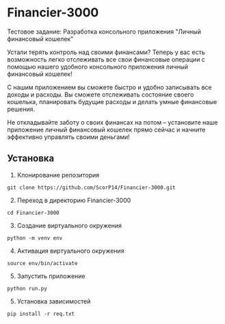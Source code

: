 # Financier-3000
Тестовое задание: Разработка консольного приложения "Личный финансовый кошелек"

Устали терять контроль над своими финансами? 
Теперь у вас есть возможность легко отслеживать все свои финансовые операции с 
помощью нашего удобного консольного приложения личный финансовый кошелек!

С нашим приложением вы сможете быстро и удобно записывать все доходы и расходы. 
Вы сможете отслеживать состояние своего кошелька, 
планировать будущие расходы и делать умные финансовые решения.

Не откладывайте заботу о своих финансах на потом – установите наше приложение личный финансовый кошелек 
прямо сейчас и начните эффективно управлять своими деньгами!
## Установка
1. Клонирование репозитория 

```git clone https://github.com/ScorP14/Financier-3000.git```

2. Переход в директорию Financier-3000

```cd Financier-3000```

3. Создание виртуального окружения

```python -m venv env```

4. Активация виртуального окружения

```source env/bin/activate```


5. Запустить приложение

```python run.py```

5. Установка зависимостей

```pip install -r req.txt```
